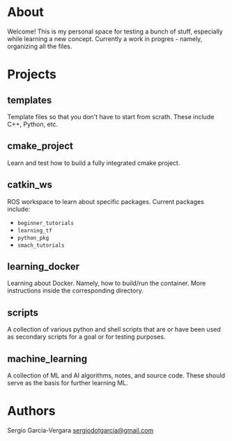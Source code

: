 # About

Welcome! This is my personal space for testing a bunch of stuff, especially
while learning a new concept. Currently a work in progres - namely, organizing
all the files.

# Projects

## templates

Template files so that you don't have to start from scrath. These include C++,
Python, etc.

## cmake_project

Learn and test how to build a fully integrated cmake project.

## catkin_ws

ROS workspace to learn about specific packages. Current packages include:

* `beginner_tutorials`
* `learning_tf`
* `python_pkg`
* `smach_tutorials`

## learning_docker

Learning about Docker. Namely, how to build/run the container. More instructions
inside the corresponding directory.

## scripts

A collection of various python and shell scripts that are or have been used as
secondary scripts for a goal or for testing purposes.

## machine_learning

A collection of ML and AI algorithms, notes, and source code. These should serve
as the basis for further learning ML.

# Authors

Sergio Garcia-Vergara <sergiodotgarcia@gmail.com>
